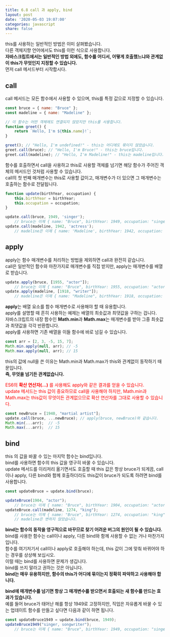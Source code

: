 ```yaml
---
title: 6.8 call 과 apply, bind
layout: post
date: '2020-05-03 19:07:00'
categories: javascript
share: false
---
```


this를 사용하는 일반적인 방법은 이미 살펴봤습니다.  
다른 객체지향 언어에서도 this를 이런 식으로 사용합니다.  
**자바스크립트에서는 일반적인 방법 외에도, 함수를 어디서, 어떻게 호출했느냐와 관계없이 this가 무엇인지 지정할 수 있습니다.**  
먼저 call 메서드부터 시작합시다.  

## call

call 메서드는 모든 함수에서 사용할 수 있으며, this를 특정 값으로 지정할 수 있습니다. 

```javascript
const bruce = { name: "Bruce" };
const madeline = { name: "Madeline" };

// 이 함수는 어떤 객체에도 연결되지 않았지만 this를 사용합니다.
function greet() {
	return `Hello, I'm ${this.name}!`;
}

greet(); // "Hello, I'm undefined!" - this는 어디에도 묶이지 않았습니다.
greet.call(bruce); // "Hello, I'm Bruce!" - this는 bruce입니다.
greet.call(madeline); // "Hello, I'm Madeline!" - this는 madeline입니다.
```

함수를 호출하면서 call을 사용하고 this로 사용할 객체를 넘기면 해당 함수가 주어진 객체의 메서드인 것처럼 사용할 수 있습니다.  
call의 첫 번째 매개변수는 this로 사용할 값이고, 매개변수가 더 있으면 그 매개변수는 호출하는 함수로 전달됩니다.

```javascript
function update(birthYear, occupation) {
	this.birthYear = birthYear;
	this.occupation = occupation;
}

update.call(bruce, 1949, 'singer');
	// bruce는 이제 { name: "Bruce", birthYear: 1949, occupation: "singer" } 입니다.
update.call(madeline, 1942, 'actress');
	// madeline은 이제 { name: 'Madeline', birthYear: 1942, occupation: "actress" } 입니다.
```

## apply

apply는 함수 매개변수를 처리하는 방법을 제외하면 call과 완전히 같습니다.  
call은 일반적인 함수와 마찬가지로 매개변수를 직접 받지만, apply는 매개변수를 배열로 받습니다.

```javascript
update.apply(bruce, [1955, "actor"]);
	// bruce는 이제 { name: "Bruce", birthYear: 1955, occupation: "actor" } 입니다.
update.apply(madeline, [1918, "writer"]);
	// madeline은 이제 { name: "Madeline", birthYear: 1918, occupation: "writer" } 입니다.
```

**apply**는 배열 요소를 함수 매개변수로 사용해야 할 때 유용합니다.  
apply를 설명할 때 흔히 사용하는 예제는 배열의 최솟값과 최댓값을 구하는 겁니다.  
자바스크립트의 내장 함수인 **Math.min**과 **Math.max**는 매개변수를 받아 그중 최솟값과 최댓값을 각각 반환합니다.  
apply를 사용하면 기존 배열을 이들 함수에 바로 넘길 수 있습니다.

```javascript
const arr = [2, 3, -5, 15, 7];
Math.min.apply(null, arr); // -5
Math.max.apply(null, arr); // 15
```

this의 값에 null을 쓴 이유는 Math.min과 Math.max가 this와 관계없이 동작하기 때문입니다.  
**즉, 무엇을 넘기든 관계없습니다.**  

<span style="color:red">ES6의 **확산 연산자(...)** 를 사용해도 apply와 같은 결과를 얻을 수 있습니다.  
update 메서드는 this 값이 중요하므로 call을 사용해야 하지만, Math.min과 Math.max는 this값이 무엇이든 관계없으므로 확산 연산자를 그대로 사용할 수 있습니다.</span>

```javascript
const newBruce = [1940, "martial artist"];
update.call(bruce, ...newBruce); // apply(bruce, newBruce)와 같습니다.
Math.min(...arr);  // -5
Math.max(...arr);  // 15
```

## bind

this 의 값을 바꿀 수 있는 마지막 함수는 bind입니다.  
bind를 사용하면 함수의 this 값을 영구히 바꿀 수 있습니다.  
update 메서드를 이리저리 옮기면서도 호출할 때 this 값은 항상 bruce가 되게끔, call이나 apply, 다른 bind와 함께 호출하더라도 this값이 bruce가 되도록 하려면 bind를 사용합니다.

```javascript
const updateBruce = update.bind(bruce);

updateBruce(1904, "actor");
	// bruce는 이제 { name: "Bruce", birthYear: 1904, occupation: "actor" } 입니다.
updateBruce.call(madeline, 1274, "king");
	// bruce는 이제 { name: "Bruce", birthYear: 1274, occupation: "king" } 입니다.
	// madeline은 변하지 않았습니다.
```

**bind는 함수의 동작을 영구적으로 바꾸므로 찾기 어려운 버그의 원인이 될 수 있습니다.**  
bind를 사용한 함수는 call이나 apply, 다른 bind와 함께 사용할 수 없는 거나 마찬가지입니다.  
함수를 여기저기서 call이나 apply로 호출해야 하는데, this 값이 그에 맞춰 바뀌어야 하는 경우를 상상해 보십시오.  
이럴 때는 bind를 사용하면 문제가 생깁니다.  
bind를 쓰지 말라고 권하는 것은 아닙니다.  
**bind는 매우 유용하지만, 함수의 this가 어디에 묶이는지 정확히 파악하고 사용해야 합니다.**  

**bind에 매개변수를 넘기면 항상 그 매개변수를 받으면서 호출되는 새 함수를 만드는 효과가 있습니다.**  
예를 들어 bruce가 태어난 해를 항상 1949로 고정하지만, 직업은 자유롭게 바꿀 수 있는 업데이트 함수를 만들고 싶다면 다음과 같이 하면 됩니다.

```javascript
const updateBruce1949 = update.bind(bruce, 1949);
updateBruce1949("singer, songwriter");
	// bruce는 이제 { name: "Bruce", birthYear: 1949, occupation: "singer, songwriter" } 입니다.
```